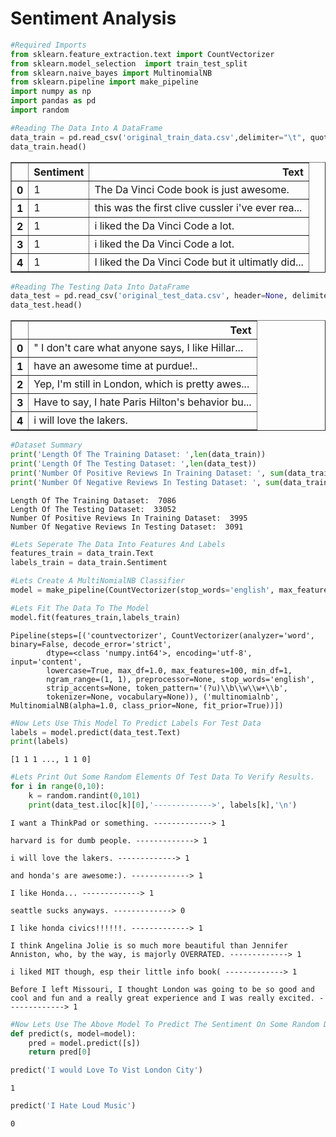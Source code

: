 
# Sentiment Analysis


```python
#Required Imports
from sklearn.feature_extraction.text import CountVectorizer
from sklearn.model_selection  import train_test_split
from sklearn.naive_bayes import MultinomialNB
from sklearn.pipeline import make_pipeline
import numpy as np
import pandas as pd
import random
```


```python
#Reading The Data Into A DataFrame
data_train = pd.read_csv('original_train_data.csv',delimiter="\t", quoting=3, names=['Sentiment','Text'])
data_train.head()
```




<div>
<table border="1" class="dataframe">
  <thead>
    <tr style="text-align: right;">
      <th></th>
      <th>Sentiment</th>
      <th>Text</th>
    </tr>
  </thead>
  <tbody>
    <tr>
      <th>0</th>
      <td>1</td>
      <td>The Da Vinci Code book is just awesome.</td>
    </tr>
    <tr>
      <th>1</th>
      <td>1</td>
      <td>this was the first clive cussler i've ever rea...</td>
    </tr>
    <tr>
      <th>2</th>
      <td>1</td>
      <td>i liked the Da Vinci Code a lot.</td>
    </tr>
    <tr>
      <th>3</th>
      <td>1</td>
      <td>i liked the Da Vinci Code a lot.</td>
    </tr>
    <tr>
      <th>4</th>
      <td>1</td>
      <td>I liked the Da Vinci Code but it ultimatly did...</td>
    </tr>
  </tbody>
</table>
</div>




```python
#Reading The Testing Data Into DataFrame 
data_test = pd.read_csv('original_test_data.csv', header=None, delimiter="\t", quoting=3, names=['Text'])
data_test.head()
```




<div>
<table border="1" class="dataframe">
  <thead>
    <tr style="text-align: right;">
      <th></th>
      <th>Text</th>
    </tr>
  </thead>
  <tbody>
    <tr>
      <th>0</th>
      <td>" I don't care what anyone says, I like Hillar...</td>
    </tr>
    <tr>
      <th>1</th>
      <td>have an awesome time at purdue!..</td>
    </tr>
    <tr>
      <th>2</th>
      <td>Yep, I'm still in London, which is pretty awes...</td>
    </tr>
    <tr>
      <th>3</th>
      <td>Have to say, I hate Paris Hilton's behavior bu...</td>
    </tr>
    <tr>
      <th>4</th>
      <td>i will love the lakers.</td>
    </tr>
  </tbody>
</table>
</div>




```python
#Dataset Summary
print('Length Of The Training Dataset: ',len(data_train))
print('Length Of The Testing Dataset: ',len(data_test))
print('Number Of Positive Reviews In Training Dataset: ', sum(data_train.Sentiment == 1))
print('Number Of Negative Reviews In Testing Dataset: ', sum(data_train.Sentiment == 0))
```

    Length Of The Training Dataset:  7086
    Length Of The Testing Dataset:  33052
    Number Of Positive Reviews In Training Dataset:  3995
    Number Of Negative Reviews In Testing Dataset:  3091
    


```python
#Lets Seperate The Data Into Features And Labels
features_train = data_train.Text
labels_train = data_train.Sentiment
```


```python
#Lets Create A MultiNomialNB Classifier 
model = make_pipeline(CountVectorizer(stop_words='english', max_features=100), MultinomialNB())

#Lets Fit The Data To The Model 
model.fit(features_train,labels_train)
```




    Pipeline(steps=[('countvectorizer', CountVectorizer(analyzer='word', binary=False, decode_error='strict',
            dtype=<class 'numpy.int64'>, encoding='utf-8', input='content',
            lowercase=True, max_df=1.0, max_features=100, min_df=1,
            ngram_range=(1, 1), preprocessor=None, stop_words='english',
            strip_accents=None, token_pattern='(?u)\\b\\w\\w+\\b',
            tokenizer=None, vocabulary=None)), ('multinomialnb', MultinomialNB(alpha=1.0, class_prior=None, fit_prior=True))])




```python
#Now Lets Use This Model To Predict Labels For Test Data
labels = model.predict(data_test.Text)
print(labels)
```

    [1 1 1 ..., 1 1 0]
    


```python
#Lets Print Out Some Random Elements Of Test Data To Verify Results.
for i in range(0,10):
    k = random.randint(0,101) 
    print(data_test.iloc[k][0],'------------->', labels[k],'\n')
```

    I want a ThinkPad or something. -------------> 1 
    
    harvard is for dumb people. -------------> 1 
    
    i will love the lakers. -------------> 1 
    
    and honda's are awesome:). -------------> 1 
    
    I like Honda... -------------> 1 
    
    seattle sucks anyways. -------------> 0 
    
    I like honda civics!!!!!!. -------------> 1 
    
    I think Angelina Jolie is so much more beautiful than Jennifer Anniston, who, by the way, is majorly OVERRATED. -------------> 1 
    
    i liked MIT though, esp their little info book( -------------> 1 
    
    Before I left Missouri, I thought London was going to be so good and cool and fun and a really great experience and I was really excited. -------------> 1 
    
    


```python
#Now Lets Use The Above Model To Predict The Sentiment On Some Random Data.
def predict(s, model=model):
    pred = model.predict([s])
    return pred[0]
```


```python
predict('I would Love To Vist London City')
```




    1




```python
predict('I Hate Loud Music')
```




    0


